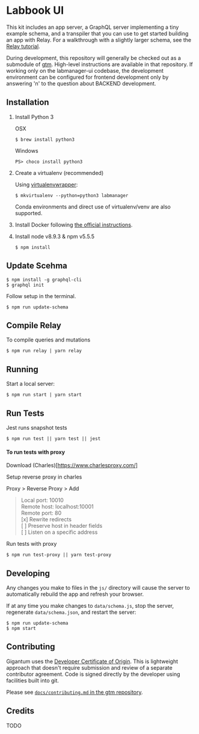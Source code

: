 # Labbook UI

This kit includes an app server, a GraphQL server implementing a tiny example
schema, and a transpiler that you can use to get started building an app with
Relay. For a walkthrough with a slightly larger schema, see the [Relay
tutorial](https://facebook.github.io/relay/docs/tutorial.html).

During development, this repository will generally be checked out as a
submodule of [gtm](https://github.com/gigantum/gtm). High-level instructions
are available in that repository. If working only on the labmanager-ui
codebase, the development environment can be configured for frontend
development only by answering 'n' to the question about BACKEND development.

## Installation

1. Install Python 3

   OSX
   ```
   $ brew install python3
   ```

   Windows
   ```
   PS> choco install python3
   ```

2. Create a virtualenv (recommended)

   Using [virtualenvwrapper](https://virtualenvwrapper.readthedocs.io/en/latest/):

   ```
   $ mkvirtualenv --python=python3 labmanager
   ```

   Conda environments and direct use of virtualenv/venv are also supported.

3. Install Docker following [the official instructions](https://docs.docker.com/install/).

4. Install node v8.9.3 & npm v5.5.5

   ```
   $ npm install
   ```

## Update Scehma

```
$ npm install -g graphql-cli
$ graphql init
```

Follow setup in the terminal.

```
$ npm run update-schema
```

## Compile Relay

To compile queries and mutations

```
$ npm run relay | yarn relay
```

## Running

Start a local server:

```
$ npm run start | yarn start
```


## Run Tests
Jest runs snapshot tests
```
$ npm run test || yarn test || jest
```

#### To run tests with proxy

Download (Charles)[https://www.charlesproxy.com/]

Setup reverse proxy in charles

Proxy > Reverse Proxy > Add
> Local port: 10010  
> Remote host: localhost:10001  
> Remote port: 80   
> [x] Rewrite redirects  
> [ ] Preserve host in header fields  
> [ ] Listen on a specific address

Run tests with proxy
```
$ npm run test-proxy || yarn test-proxy
```


## Developing

Any changes you make to files in the `js/` directory will cause the server to
automatically rebuild the app and refresh your browser.

If at any time you make changes to `data/schema.js`, stop the server,
regenerate `data/schema.json`, and restart the server:

```
$ npm run update-schema
$ npm start
```

## Contributing

Gigantum uses the [Developer Certificate of Origin](https://developercertificate.org/). 
This is lightweight approach that doesn't require submission and review of a
separate contributor agreement.  Code is signed directly by the developer using
facilities built into git.

Please see [`docs/contributing.md`  in the gtm
repository](https://github.com/gigantum/gtm/tree/integration/docs/contributing.md).

## Credits

TODO

